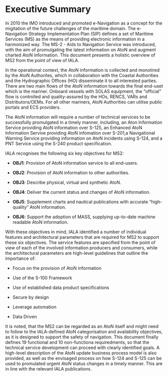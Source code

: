 # Executive Summary

In 2010 the IMO introduced and promoted e-Navigation as a concept for the migitation of the future challenges of the maritime domain. The e-Navigation Strategy Implementation Plan (SIP) defines a set of Maritime Services (MS) as the means of providing electronic information in a harmonized way. The MS-2 - Aids to Navigation Service was introduced, with the aim of promulgating the latest information on AtoN and augment charted AtoN information. This document presents a holistic overview of MS2 from the point of view of IALA.

In the operational context, the AtoN information is collected and monotired by the AtoN Authorites, which in collaboration with the Coastal Authorities and the Hydrographic Offices (HO) disseminate it to all interested parties. There are two main flows of the AtoN information towards the final end-uset which is the mariner. Onboard vessels with SOLAS equipment, the "official" flow is controlled and quality-assured by the HOs, RENCS, VARs and Distributors/OEMs. For all other mariners, AtoN Authorities can utilise public portals and ECS providers.

The AtoN information will require a number of technical services to be successfully promulgated in a timely manner, including, an Aton Information Service providing AtoN information over S-125, an Enhanced AtoN Information Servive providing AtoN infomation over S-201,a Navigational Warning Service providing information on AtoN incidents using S-124, and a PNT Service using the S-240 product specification.

IALA recognises the following six key objectives for MS2:

* **OBJ1**: Provision of AtoN information service to all end-users.

* **OBJ2**: Provision of AtoN information to other authorities.

* **OBJ3**: Describe physical, virtual and synthetic AtoN.

* **OBJ4**: Deliver the current status and changes of AtoN information.

* **OBJ5**: Supplement charts and nautical publications with accurate “high-quality” AtoN information.

* **OBJ6**: Support the adoption of MASS, supplying up-to-date machine readable AtoN information.

With these objectives in mind, IALA identified a number of individual features and architectural parameters that are required for MS2 to support these six objectives. The service features are specified from the point of view of each of the involved information producers and consumers, while the architectural parameters are high-level guidelines that outline the importance of:

* Focus on the provision of AtoN information

* Use of the S-100 Framework

* Use of established data product specifications

* Secure by design

* Leverage automation

* Data Driven

It is noted, that the MS2 can be regarded as an AtoN itself and might need to follow to the IALA-defined AtoN categorisation and availability objectives, as it is designed to support the safety of navigation. This document finally defines 19 functional and 10 non-functiona requiredments, so that the technical service development can proceed with clearly identified goals. A high-level description of the AtoN update business process model is also provided, as well as the envisaged process on how S-124 and S-125 can be used to promulated urgent AtoN status changes in a timely manner. This are in line with the relevant IALA publications.